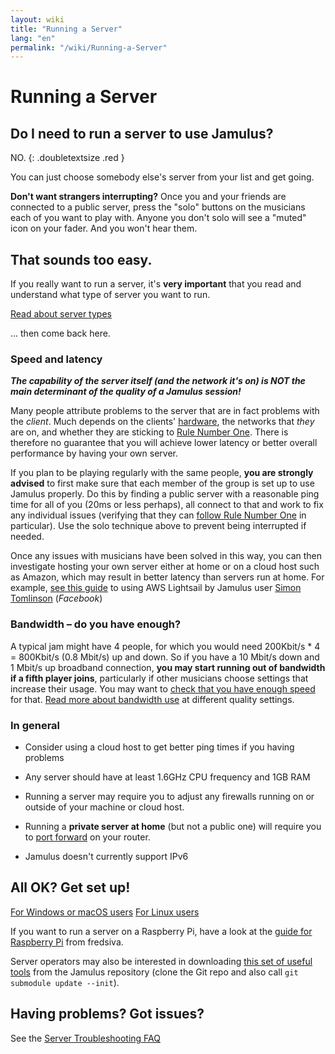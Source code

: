 ```yaml
---
layout: wiki
title: "Running a Server"
lang: "en"
permalink: "/wiki/Running-a-Server"
---
```


# Running a Server

## Do I need to run a server to use Jamulus?

NO.
{: .doubletextsize .red }


You can just choose somebody else's server from your list and get going.

**Don't want strangers interrupting?**  Once you and your friends are connected to a public server, press the "solo" buttons on the musicians each of you want to play with. Anyone you don't solo will see a "muted" icon on your fader. And you won't hear them.

## That sounds too easy.

If you really want to run a server, it's **very important** that you read and understand what type of server you want to run.

<div class="fx-row fx-row-start-xs button-container">
  <a href="Choosing-a-Server-Type" class="button fx-col-100-xs" target="_blank" rel="noopener noreferrer">Read about server types</a>
</div>

... then come back here.

### Speed and latency

**_The capability of the server itself (and the network it's on) is NOT the main determinant of the quality of a Jamulus session!_**

Many people attribute problems to the server that are in fact problems with the _client_. Much depends on the clients' [hardware](Hardware-Setup), the networks that _they_ are on, and whether they are sticking to [Rule Number One](Getting-Started#having-trouble-cant-keep-in-time). There is therefore no guarantee that you will achieve lower latency or better overall performance by having your own server.

If you plan to be playing regularly with the same people, **you are strongly advised** to first make sure that each member of the group is set up to use Jamulus properly. Do this by finding a public server with a reasonable ping time for all of you (20ms or less perhaps), all connect to that and work to fix any individual issues (verifying that they can [follow Rule Number One](Getting-Started#having-trouble-cant-keep-in-time) in particular). Use the solo technique above to prevent being interrupted if needed.

Once any issues with musicians have been solved in this way, you can then investigate hosting your own server either at home or on a cloud host such as Amazon, which may result in better latency than servers run at home. For example, [see this guide](https://www.facebook.com/notes/jamulus-online-musicianssingers-jamming/howto-idiots-guide-to-installing-jamulus-server-on-amazon-aws-lightsail-ubuntu-i/507719749802976/) to using AWS Lightsail by Jamulus user [Simon Tomlinson](https://www.facebook.com/simon.james.tomlinson?eid=ARBQoY3KcZAtS3pGdLJuqvQTeRSOo4gHdQZT7nNzOt1oPMGgZ4_3GERe-rOyH5PxsSHVYYXjWwcqd71a) (_Facebook_)

### Bandwidth – do you have enough?

A typical jam might have 4 people, for which you would need 200Kbit/s * 4 = 800Kbit/s (0.8 Mbit/s) up and down. So if you have a 10 Mbit/s down and 1 Mbit/s up broadband connection, **you may start running out of bandwidth if a fifth player joins**, particularly if other musicians choose settings that increase their usage. You may want to [check that you have enough speed](https://fast.com) for that. [Read more about bandwidth use](Network-Requirements) at different quality settings.

### In general

- Consider using a cloud host to get better ping times if you having problems

- Any server should have at least 1.6GHz CPU frequency and 1GB RAM

- Running a server may require you to adjust any firewalls running on or outside of your machine or cloud host.

- Running a **private server at home** (but not a public one) will require you to [port forward](Running-a-Private-Server) on your router.

- Jamulus doesn't currently support IPv6


## All OK? Get set up!
<div class="fx-row fx-row-start-xs button-container">
    <a href="Server-Win-Mac" class="button fx-col-100-xs">For Windows or macOS users</a>
    <a href="Server-Linux" class="button fx-col-100-xs">For Linux users</a>
</div>

If you want to run a server on a Raspberry Pi, have a look at the [guide for Raspberry Pi](/kb/2020/03/28/Server-Rpi.html) from fredsiva.

Server operators may also be interested in downloading [this set of useful tools](https://github.com/corrados/jamulus/tree/master/tools) from the Jamulus repository (clone the Git repo and also call `git submodule update --init`).

## Having problems? Got issues?

See the [Server Troubleshooting FAQ](Server-Troubleshooting)
